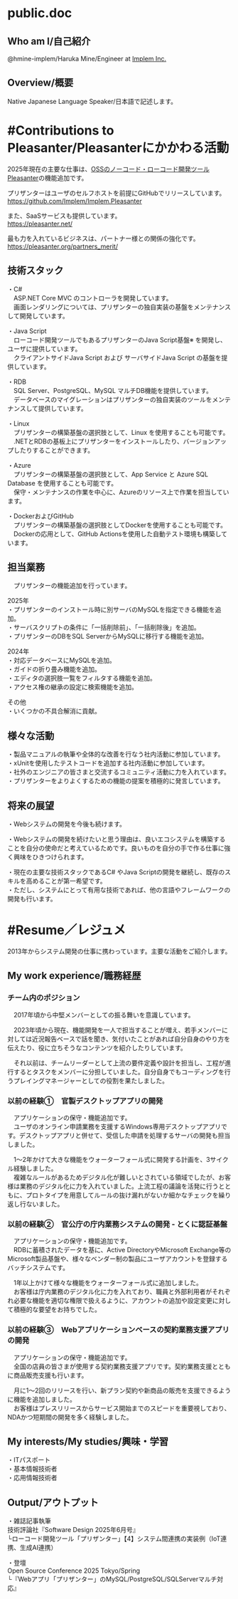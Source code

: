 # public.doc

## Who am I/自己紹介

@hmine-implem/Haruka Mine/Engineer at [Implem Inc.](https://implem.co.jp/)

## Overview/概要

Native Japanese Language Speaker/日本語で記述します。

# #Contributions to Pleasanter/Pleasanterにかかわる活動

2025年現在の主要な仕事は、[OSSのノーコード・ローコード開発ツール Pleasanter](https://pleasanter.org/)の機能追加です。

プリザンターはユーザのセルフホストを前提にGitHubでリリースしています。  
https://github.com/Implem/Implem.Pleasanter

また、SaaSサービスも提供しています。  
https://pleasanter.net/

最も力を入れているビジネスは、パートナー様との関係の強化です。  
https://pleasanter.org/partners_merit/

## 技術スタック

・C#  
　ASP.NET Core MVC のコントローラを開発しています。  
　画面レンダリングについては、プリザンターの独自実装の基盤をメンテナンスして開発しています。

・Java Script  
　ローコード開発ツールでもあるプリザンターのJava Script基盤※ を開発し、ユーザに提供しています。  
　クライアントサイドJava Script および サーバサイドJava Script の基盤を提供しています。

・RDB  
　SQL Server、PostgreSQL、MySQL マルチDB機能を提供しています。  
　データベースのマイグレーションはプリザンターの独自実装のツールをメンテナンスして提供しています。

・Linux  
　プリザンターの構築基盤の選択肢として、Linux を使用することも可能です。  
　.NETとRDBの基板上にプリザンターをインストールしたり、バージョンアップしたりすることができます。

・Azure  
　プリザンターの構築基盤の選択肢として、App Service と Azure SQL Database を使用することも可能です。  
　保守・メンテナンスの作業を中心に、Azureのリソース上で作業を担当しています。

・DockerおよびGitHub  
　プリザンターの構築基盤の選択肢としてDockerを使用することも可能です。  
　Dockerの応用として、GitHub Actionsを使用した自動テスト環境も構築しています。


## 担当業務

　プリザンターの機能追加を行っています。

2025年  
・プリザンターのインストール時に別サーバのMySQLを指定できる機能を追加。  
・サーバスクリプトの条件に「一括削除前」、「一括削除後」を追加。  
・プリザンターのDBをSQL ServerからMySQLに移行する機能を追加。  

2024年  
・対応データベースにMySQLを追加。  
・ガイドの折り畳み機能を追加。  
・エディタの選択肢一覧をフィルタする機能を追加。  
・アクセス権の継承の設定に検索機能を追加。  

その他  
・いくつかの不具合解消に貢献。  

## 様々な活動

・製品マニュアルの執筆や全体的な改善を行なう社内活動に参加しています。  
・xUnitを使用したテストコードを追加する社内活動に参加しています。  
・社外のエンジニアの皆さまと交流するコミュニティ活動に力を入れています。  
・プリザンターをよりよくするための機能の提案を積極的に発言しています。

## 将来の展望

・Webシステムの開発を今後も続けます。  

・Webシステムの開発を続けたいと思う理由は、良いエコシステムを構築することを自分の使命だと考えているためです。良いものを自分の手で作る仕事に強く興味をひきつけられます。  

・現在の主要な技術スタックであるC# やJava Scriptの開発を継続し、既存のスキルを高めることが第一希望です。  
・ただし、システムにとって有用な技術であれば、他の言語やフレームワークの開発も行います。

# #Resume／レジュメ

2013年からシステム開発の仕事に携わっています。主要な活動をご紹介します。

## My work experience/職務経歴

### チーム内のポジション

　2017年頃から中堅メンバーとしての振る舞いを意識しています。

　2023年頃から現在、機能開発を一人で担当することが増え、若手メンバーに対しては近況報告ベースで話を聞き、気付いたことがあれば自分自身のやり方を伝えたり、役に立ちそうなコンテンツを紹介したりしています。

　それ以前は、チームリーダーとして上流の要件定義や設計を担当し、工程が進行するとタスクをメンバーに分担していました。自分自身でもコーディングを行うプレイングマネージャーとしての役割を果たしました。

### 以前の経験①　官製デスクトップアプリの開発

　アプリケーションの保守・機能追加です。  
　ユーザのオンライン申請業務を支援するWindows専用デスクトップアプリです。デスクトップアプリと併せて、受信した申請を処理するサーバの開発も担当しました。  

　1～2年かけて大きな機能をウォーターフォール式に開発する計画を、3サイクル経験しました。  
　複雑なルールがあるためデジタル化が難しいとされている領域でしたが、お客様は業務のデジタル化に力を入れていました。上流工程の議論を活発に行うとともに、プロトタイプを用意してルールの抜け漏れがないか細かなチェックを繰り返し行ないました。

### 以前の経験②　官公庁の庁内業務システムの開発 - とくに認証基盤

　アプリケーションの保守・機能追加です。  
　RDBに蓄積されたデータを基に、Active DirectoryやMicrosoft Exchange等のMicrosoft製品基盤や、様々なベンダー制の製品にユーザアカウントを登録するバッチシステムです。  

　1年以上かけて様々な機能をウォーターフォール式に追加しました。  
　お客様は庁内業務のデジタル化に力を入れており、職員と外部利用者がそれぞれ必要な機能を適切な権限で扱えるように、アカウントの追加や設定変更に対して積極的な要望をお持ちでした。

### 以前の経験③　Webアプリケーションベースの契約業務支援アプリの開発

　アプリケーションの保守・機能追加です。  
　全国の店員の皆さまが使用する契約業務支援アプリです。契約業務支援とともに商品販売支援も行います。  

　月に1～2回のリリースを行い、新プラン契約や新商品の販売を支援できるように機能を追加しました。  
　お客様はプレスリリースからサービス開始までのスピードを重要視しており、NDAかつ短期間の開発を多く経験しました。

## My interests/My studies/興味・学習

・ITパスポート  
・基本情報技術者  
・応用情報技術者

## Output/アウトプット

・雑誌記事執筆  
技術評論社『Software Design 2025年6月号』  
└ローコード開発ツール「プリザンター」【4】システム間連携の実装例（IoT連携、生成AI連携）

・登壇  
Open Source Conference 2025 Tokyo/Spring  
└『Webアプリ「プリザンター」のMySQL/PostgreSQL/SQLServerマルチ対応』